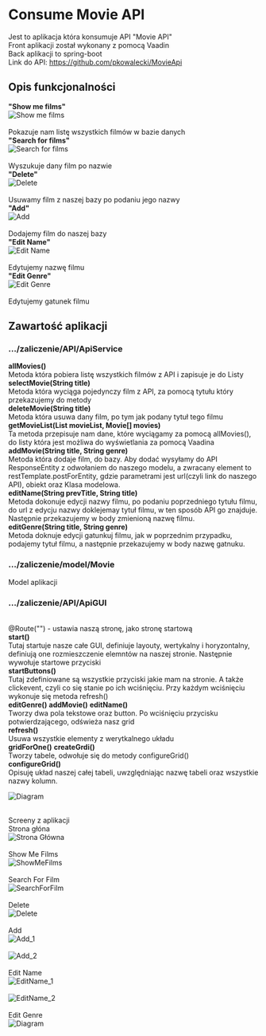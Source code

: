 # Consume Movie API
Jest to aplikacja która konsumuje API "Movie API" <br>
Front aplikacji został wykonany z pomocą Vaadin<br>
Back aplikacji to spring-boot<br>
Link do API: https://github.com/pkowalecki/MovieApi

## Opis funkcjonalności <Br>
<b>"Show me films"</b><br>
![Show me films](/img/showmefilms.png)<br><br>
Pokazuje nam listę wszystkich filmów w bazie danych
<br>
<b>"Search for films"</b><br>
![Search for films](/img/showmefilms.png)<br><br>
Wyszukuje dany film po nazwie
<br>
<b>"Delete"</b><br>
![Delete](/img/showmefilms.png)<br><br>
Usuwamy film z naszej bazy po podaniu jego nazwy
<br>
<b>"Add"</b><br>
![Add](/img/showmefilms.png)<br><br>
Dodajemy film do naszej bazy
<br>
<b>"Edit Name"</b><br>
![Edit Name](/img/showmefilms.png)<br><br>
Edytujemy nazwę filmu
<br>
<b>"Edit Genre"</b><br>
![Edit Genre](/img/showmefilms.png)<br><br>
Edytujemy gatunek filmu
<br>
## Zawartość aplikacji <Br>
### .../zaliczenie/API/ApiService<br>
**allMovies()**
<br>Metoda która pobiera listę wszystkich filmów z API i zapisuje je do Listy<br>
**selectMovie(String title)**
<br>Metoda która wyciąga pojedynczy film z API, za pomocą tytułu który przekazujemy do metody<br>
**deleteMovie(String title)**
<br>Metoda która usuwa dany film, po tym jak podany tytuł tego filmu<br>
**getMovieList(List<Movie> movieList, Movie[] movies)**
<br>Ta metoda przepisuje nam dane, które wyciągamy za pomocą allMovies(), do listy która jest możliwa do wyświetlania za pomocą Vaadina<br>
**addMovie(String title, String genre)**
<br>Metoda która dodaje film, do bazy. Aby dodać wysyłamy do API ResponseEntity z odwołaniem do naszego modelu, a zwracany element to restTemplate.postForEntity, gdzie parametrami jest url(czyli link do naszego API), obiekt oraz Klasa modelowa.<br>
**editName(String prevTitle, String title)**
<br>Metoda dokonuje edycji nazwy filmu, po podaniu poprzedniego tytułu filmu, do url z edycju nazwy doklejemay tytuł filmu, w ten sposób API go znajduje. Następnie przekazujemy w body zmienioną nazwę filmu.<br>
**editGenre(String title, String genre)**
<br>Metoda doknuje edycji gatunkuj filmu, jak w poprzednim przypadku, podajemy tytuł filmu, a następnie przekazujemy w body nazwę gatnuku.<br>
### .../zaliczenie/model/Movie<br>
Model aplikacji
### .../zaliczenie/API/ApiGUI<br>
<br>@Route("") - ustawia naszą stronę, jako stronę startową<br>
**start()**
<br>Tutaj startuje nasze całe GUI, definiuje layouty, wertykalny i horyzontalny, definiują one rozmieszczenie elemntów na naszej stronie. Następnie wywołuje startowe przyciski<br>
**startButtons()**
<br>Tutaj zdefiniowane są wszystkie przyciski jakie mam na stronie. A także clickevent, czyli co się stanie po ich wciśnięciu. Przy każdym wciśnięciu wykonuje się metoda refresh()<br>
**editGenre()** **addMovie()** **editName()**
<br>Tworzy dwa pola tekstowe oraz button. Po wciśnięciu przycisku potwierdzającego, odświeża nasz grid<br>
**refresh()**
<br>Usuwa wszystkie elementy z werytkalnego układu<br>
**gridForOne()** **createGrdi()**
<br>Tworzy tabele, odwołuje się do metody configureGrid()<br>
**configureGrid()**
<br>Opisuję układ naszej całej tabeli, uwzględniając nazwę tabeli oraz wszystkie nazwy kolumn.<br>

![Diagram](/img/diagramy.png)<br><br>

Screeny z aplikacji <br>
Strona głóna <br>
![Strona Główna](/img/Stronagłówna.png)<br><br>
Show Me Films <br>
![ShowMeFilms](/img/showmefilms_pokaz.png)<br><br>
Search For Film<br>
![SearchForFilm](/img/searchfofilmpokaz.png)<br><br>
Delete<br>
![Delete](/img/Delete_pokaz.png)<br><br>
Add<br>
![Add_1](/img/Add_1.png)<br><br>
![Add_2](/img/Add_2.png)<br><br>
Edit Name<br>
![EditName_1](/img/EditName_1.png)<br><br>
![EditName_2](/img/EditName_2.png)<br><br>
Edit Genre<br>
![Diagram](/img/EditGenre_1.png)<br><br>